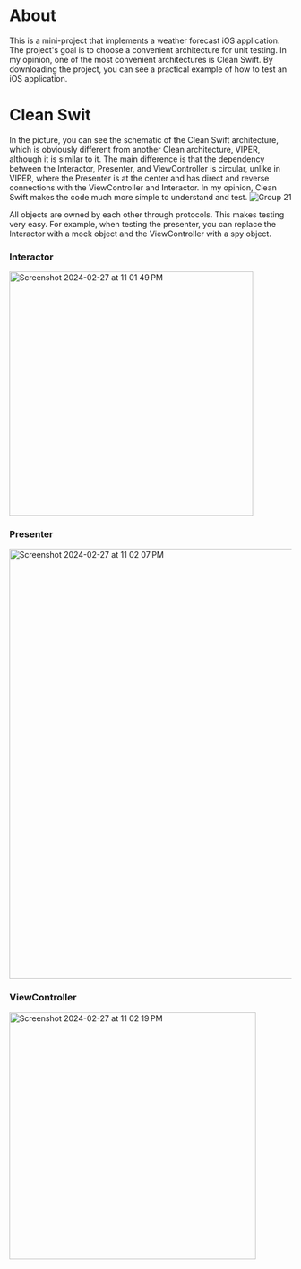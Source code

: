 # About
This is a mini-project that implements a weather forecast iOS application. The project's goal is to choose a convenient architecture for unit testing. In my opinion, one of the most convenient architectures is Clean Swift. By downloading the project, you can see a practical example of how to test an iOS application.

# Clean Swit
In the picture, you can see the schematic of the Clean Swift architecture, which is obviously different from another Clean architecture, VIPER, although it is similar to it. The main difference is that the dependency between the Interactor, Presenter, and ViewController is circular, unlike in VIPER, where the Presenter is at the center and has direct and reverse connections with the ViewController and Interactor. In my opinion, Clean Swift makes the code much more simple to understand and test.
![Group 21](https://github.com/argonRM/TheWeatherExample/assets/39482176/4cb58c08-9aae-4ea0-aa51-d73efedd5de9)

All objects are owned by each other through protocols. This makes testing very easy. For example, when testing the presenter, you can replace the Interactor with a mock object and the ViewController with a spy object.
### Interactor
<img width="435" alt="Screenshot 2024-02-27 at 11 01 49 PM" src="https://github.com/argonRM/TheWeatherExample/assets/39482176/f70d0bd8-f8dc-4dae-898e-2f11d62e0a41">

### Presenter
<img width="766" alt="Screenshot 2024-02-27 at 11 02 07 PM" src="https://github.com/argonRM/TheWeatherExample/assets/39482176/1f41da6c-1d49-4cb6-928c-78f4e5ac7c9b">

### ViewController
<img width="440" alt="Screenshot 2024-02-27 at 11 02 19 PM" src="https://github.com/argonRM/TheWeatherExample/assets/39482176/a98d7328-669e-4faa-87f4-bcb697a8c449">
